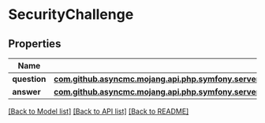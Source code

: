 # SecurityChallenge

## Properties
Name | Type | Description | Notes
------------ | ------------- | ------------- | -------------
**question** | [**com.github.asyncmc.mojang.api.php.symfony.server\com.github.asyncmc.mojang.api.php.symfony.model\SecurityQuestion**](SecurityQuestion.md) |  | 
**answer** | [**com.github.asyncmc.mojang.api.php.symfony.server\com.github.asyncmc.mojang.api.php.symfony.model\SecurityAnswerId**](SecurityAnswerId.md) |  | 

[[Back to Model list]](../README.md#documentation-for-models) [[Back to API list]](../README.md#documentation-for-api-endpoints) [[Back to README]](../README.md)



